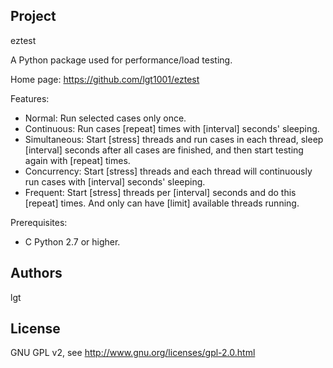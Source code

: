 Project
-------
eztest

A Python package used for performance/load testing.

Home page: <https://github.com/lgt1001/eztest>

Features:
* Normal: Run selected cases only once.
* Continuous: Run cases [repeat] times with [interval] seconds' sleeping.
* Simultaneous: Start [stress] threads and run cases in each thread, sleep [interval] seconds after all cases are finished, and then start testing again with [repeat] times.
* Concurrency: Start [stress] threads and each thread will continuously run cases with [interval] seconds' sleeping.
* Frequent: Start [stress] threads per [interval] seconds and do this [repeat] times. And only can have [limit] available threads running.

Prerequisites:
* C Python 2.7 or higher.

Authors
-------
lgt

License
-------
GNU GPL v2, see http://www.gnu.org/licenses/gpl-2.0.html
